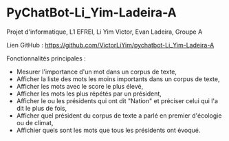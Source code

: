 # PyChatBot-Li_Yim-Ladeira-A

Projet d'informatique, L1 EFREI, Li Yim Victor, Evan Ladeira, Groupe A

Lien GitHub : https://github.com/VictorLiYim/pychatbot-Li_Yim-Ladeira-A

Fonctionnalités principales : 
  - Mesurer l'importance d'un mot dans un corpus de texte,
  - Afficher la liste des mots les moins importants dans un corpus de texte,
  - Afficher les mots avec le score le plus élevé,
  - Afficher les mots les plus répétés par un président,
  - Afficher le ou les présidents qui ont dit "Nation" et préciser celui qui l'a dit le plus de fois,
  - Afficher quel président du corpus de texte a parlé en premier d'écologie ou de climat,
  - Affichier quels sont les mots que tous les présidents ont évoqué.

